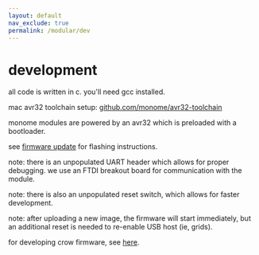 ```yaml
---
layout: default
nav_exclude: true
permalink: /modular/dev
---
```


# development

all code is written in c. you'll need gcc installed.

mac avr32 toolchain setup: [github.com/monome/avr32-toolchain](https://github.com/monome/avr32-toolchain)

monome modules are powered by an avr32 which is preloaded with a bootloader.

see [firmware update](/docs/modular/update) for flashing instructions.

note: there is an unpopulated UART header which allows for proper debugging. we use an FTDI breakout board for communication with the module.

note: there is also an unpopulated reset switch, which allows for faster development.

note: after uploading a new image, the firmware will start immediately, but an additional reset is needed to re-enable USB host (ie, grids).

for developing crow firmware, see [here](https://github.com/monome/crow/blob/master/readme-development.md).
